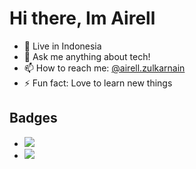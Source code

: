 # Hi there,  Im Airell
- 📍 Live in Indonesia
- 💬 Ask me anything about tech!
- 📫 How to reach me: <a href="https://instagram.com/airell.zulkarnain">@airell.zulkarnain</a>
- ⚡ Fun fact: Love to learn new things
## Badges
- <img src="https://www.codewars.com/users/airellzulkarnain/badges/small">
- <img src="https://github-profile-trophy.vercel.app/?username=airellzulkarnain&theme=dracula">
